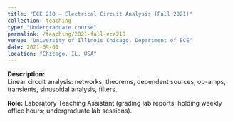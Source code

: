 ```yaml
---
title: "ECE 210 – Electrical Circuit Analysis (Fall 2021)"
collection: teaching
type: "Undergraduate course"
permalink: /teaching/2021-fall-ece210
venue: "University of Illinois Chicago, Department of ECE"
date: 2021-09-01
location: "Chicago, IL, USA"
---
```


**Description:**  
Linear circuit analysis: networks, theorems, dependent sources, op-amps, transients, sinusoidal analysis, filters.  

**Role:** Laboratory Teaching Assistant (grading lab reports; holding weekly office hours; undergraduate lab sessions).
